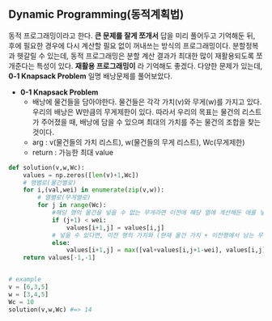 ## Dynamic Programming(동적계획법)

동적 프로그래밍이라고 한다. **큰 문제를 잘게 쪼개서** 답을 미리 풀어두고 기억해둔 뒤, 후에 필요한 경우에 다시 계산할 필요 없이 꺼내쓰는 방식의 프로그래밍이다. 분할정복과 헷갈릴 수 있는데, 동적 프로그래밍은 분할 계산 결과가 최대한 많이 재활용되도록 쪼개준다는 특성이 있다. **재활용 프로그래밍이** 라 기억해도 좋겠다. 다양한 문제가 있는데, **0-1 Knapsack Problem** 일명 배낭문제를 풀어보았다.

- **0-1 Knapsack Problem**
    - 배낭에 물건들을 담아야한다. 물건들은 각각 가치(v)와 무게(w)를 가지고 있다. 우리의 배낭은 W만큼의 무게제한이 있다. 따라서 우리의 목표는 물건의 리스트가 주어졌을 때, 배낭에 담을 수 있으며 최대의 가치를 주는 물건의 조합을 찾는 것이다.
    - arg : v(물건들의 가치 리스트), w(물건들의 무게 리스트), Wc(무게제한)
    - return : 가능한 최대 value

~~~python
def solution(v,w,Wc):
    values = np.zeros([len(v)+1,Wc])
    # 행별로(물건별로)
    for i,(val,wei) in enumerate(zip(v,w)):
        # 열별로(무게별로)
        for j in range(Wc):
            #해당 행의 물건을 넣을 수 없는 무게라면 이전에 해당 열에 계산해둔 애를 넣음
            if (j+1) < wei:  
                values[i+1,j] = values[i,j]
            # 넣을 수 있다면, 이전 행의 가치와 (현재 물건 가치 + 이전행에서 남는 무게에 해당하는 가치) 크기 비교해서 더 큰 거 넣음
            else:
                values[i+1,j] = max([val+values[i,j+1-wei], values[i,j]])
    return values[-1,-1]


# example
v = [6,3,5]
w = [3,4,5]
Wc = 10
solution(v,w,Wc) #=> 14
~~~
